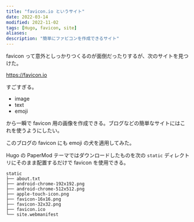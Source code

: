 ```yaml
---
title: "favicon.io というサイト"
date: 2022-03-14
modified: 2022-11-02
tags: [Hugo, favicon, site]
aliases: 
description: "簡単にファビコンを作成できるサイト"
---
```


favicon って意外としっかりつくるのが面倒だったりするが、次のサイトを見つけた。

https://favicon.io

すごすぎる。

- image
- text
- emoji

から一瞬で favicon 用の画像を作成できる。ブログなどの簡単なサイトにはこれを使うようにしたい。

このブログの favicon にも emoji の犬を適用してみた。

Hugo の PaperMod テーマではダウンロードしたものを次の `static` ディレクトリにそのまま配置するだけで favicon を使用できる。

```shell
static
├── about.txt
├── android-chrome-192x192.png
├── android-chrome-512x512.png
├── apple-touch-icon.png
├── favicon-16x16.png
├── favicon-32x32.png
├── favicon.ico
└── site.webmanifest
```
